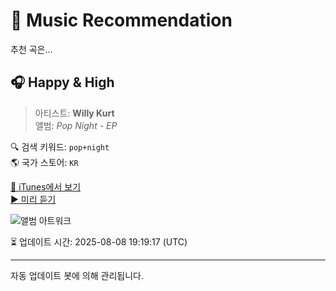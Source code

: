 
# 🎵 Music Recommendation

추천 곡은...

## 🎧 Happy & High  
> 아티스트: **Willy Kurt**  
> 앨범: _Pop Night - EP_  

🔍 검색 키워드: `pop+night`  
🌎 국가 스토어: `KR`

[🔗 iTunes에서 보기](https://music.apple.com/kr/album/happy-high/1698035907?i=1698035913&uo=4)  
[▶️ 미리 듣기](https://audio-ssl.itunes.apple.com/itunes-assets/AudioPreview116/v4/75/b7/e9/75b7e912-2543-7538-d50d-10daff90a328/mzaf_8728558989257198869.plus.aac.p.m4a)

![앨범 아트워크](https://is1-ssl.mzstatic.com/image/thumb/Music126/v4/6e/45/28/6e452831-7d66-9ded-43eb-0c7154bbc291/VPRXTC331.jpg/100x100bb.jpg)

⏳ 업데이트 시간: 2025-08-08 19:19:17 (UTC)

---
자동 업데이트 봇에 의해 관리됩니다.
